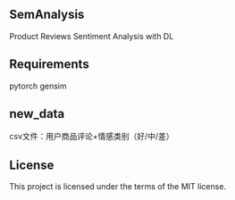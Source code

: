 ## SemAnalysis
Product Reviews Sentiment Analysis with DL

## Requirements
pytorch
gensim

## new_data
csv文件：用户商品评论+情感类别（好/中/差）

## License
This project is licensed under the terms of the MIT license.
